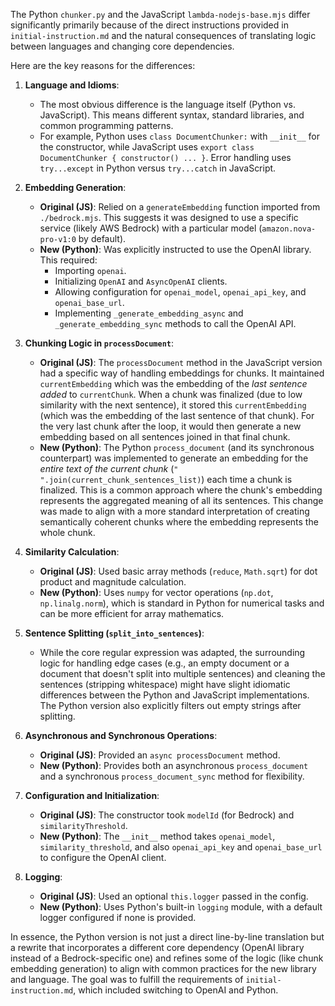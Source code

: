 The Python `chunker.py` and the JavaScript `lambda-nodejs-base.mjs` differ significantly primarily because of the direct instructions provided in `initial-instruction.md` and the natural consequences of translating logic between languages and changing core dependencies.

Here are the key reasons for the differences:

1.  **Language and Idioms**:
    *   The most obvious difference is the language itself (Python vs. JavaScript). This means different syntax, standard libraries, and common programming patterns.
    *   For example, Python uses `class DocumentChunker:` with `__init__` for the constructor, while JavaScript uses `export class DocumentChunker { constructor() ... }`. Error handling uses `try...except` in Python versus `try...catch` in JavaScript.

2.  **Embedding Generation**:
    *   **Original (JS)**: Relied on a `generateEmbedding` function imported from `./bedrock.mjs`. This suggests it was designed to use a specific service (likely AWS Bedrock) with a particular model (`amazon.nova-pro-v1:0` by default).
    *   **New (Python)**: Was explicitly instructed to use the OpenAI library. This required:
        *   Importing `openai`.
        *   Initializing `OpenAI` and `AsyncOpenAI` clients.
        *   Allowing configuration for `openai_model`, `openai_api_key`, and `openai_base_url`.
        *   Implementing `_generate_embedding_async` and `_generate_embedding_sync` methods to call the OpenAI API.

3.  **Chunking Logic in `processDocument`**:
    *   **Original (JS)**: The `processDocument` method in the JavaScript version had a specific way of handling embeddings for chunks. It maintained `currentEmbedding` which was the embedding of the *last sentence added* to `currentChunk`. When a chunk was finalized (due to low similarity with the next sentence), it stored this `currentEmbedding` (which was the embedding of the last sentence of that chunk). For the very last chunk after the loop, it would then generate a new embedding based on all sentences joined in that final chunk.
    *   **New (Python)**: The Python `process_document` (and its synchronous counterpart) was implemented to generate an embedding for the *entire text of the current chunk* (`" ".join(current_chunk_sentences_list)`) each time a chunk is finalized. This is a common approach where the chunk's embedding represents the aggregated meaning of all its sentences. This change was made to align with a more standard interpretation of creating semantically coherent chunks where the embedding represents the whole chunk.

4.  **Similarity Calculation**:
    *   **Original (JS)**: Used basic array methods (`reduce`, `Math.sqrt`) for dot product and magnitude calculation.
    *   **New (Python)**: Uses `numpy` for vector operations (`np.dot`, `np.linalg.norm`), which is standard in Python for numerical tasks and can be more efficient for array mathematics.

5.  **Sentence Splitting (`split_into_sentences`)**:
    *   While the core regular expression was adapted, the surrounding logic for handling edge cases (e.g., an empty document or a document that doesn't split into multiple sentences) and cleaning the sentences (stripping whitespace) might have slight idiomatic differences between the Python and JavaScript implementations. The Python version also explicitly filters out empty strings after splitting.

6.  **Asynchronous and Synchronous Operations**:
    *   **Original (JS)**: Provided an `async processDocument` method.
    *   **New (Python)**: Provides both an asynchronous `process_document` and a synchronous `process_document_sync` method for flexibility.

7.  **Configuration and Initialization**:
    *   **Original (JS)**: The constructor took `modelId` (for Bedrock) and `similarityThreshold`.
    *   **New (Python)**: The `__init__` method takes `openai_model`, `similarity_threshold`, and also `openai_api_key` and `openai_base_url` to configure the OpenAI client.

8.  **Logging**:
    *   **Original (JS)**: Used an optional `this.logger` passed in the config.
    *   **New (Python)**: Uses Python's built-in `logging` module, with a default logger configured if none is provided.

In essence, the Python version is not just a direct line-by-line translation but a rewrite that incorporates a different core dependency (OpenAI library instead of a Bedrock-specific one) and refines some of the logic (like chunk embedding generation) to align with common practices for the new library and language. The goal was to fulfill the requirements of `initial-instruction.md`, which included switching to OpenAI and Python.
